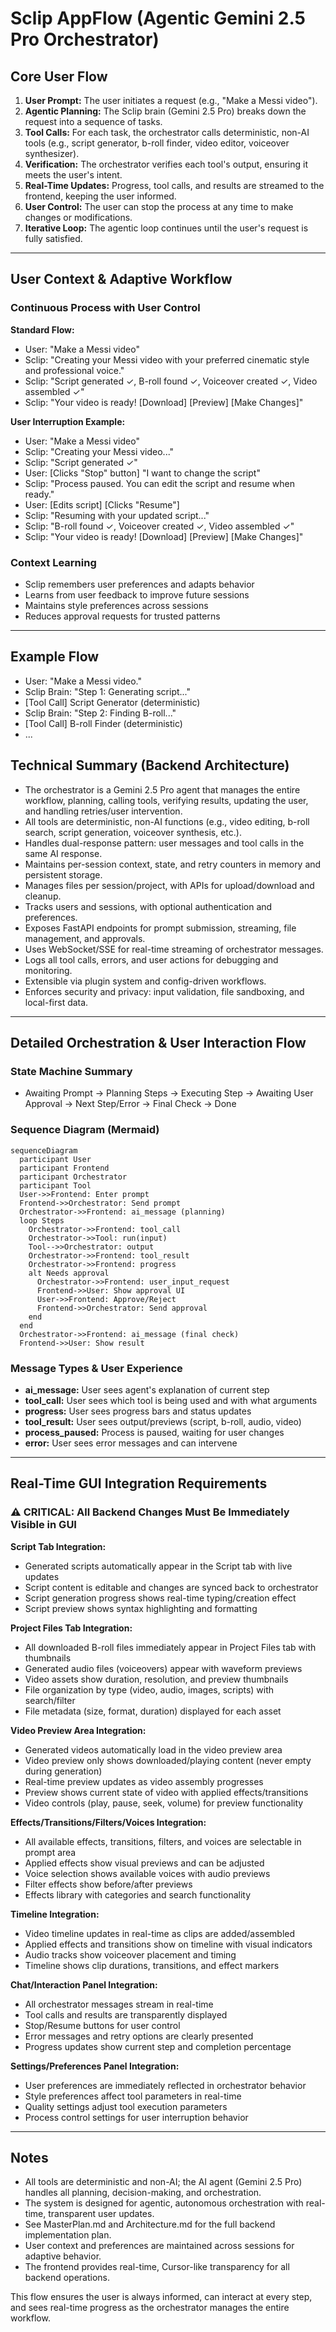 # Sclip AppFlow (Agentic Gemini 2.5 Pro Orchestrator)

## Core User Flow

1. **User Prompt:** The user initiates a request (e.g., "Make a Messi video").
2. **Agentic Planning:** The Sclip brain (Gemini 2.5 Pro) breaks down the request into a sequence of tasks.
3. **Tool Calls:** For each task, the orchestrator calls deterministic, non-AI tools (e.g., script generator, b-roll finder, video editor, voiceover synthesizer).
4. **Verification:** The orchestrator verifies each tool's output, ensuring it meets the user's intent.
5. **Real-Time Updates:** Progress, tool calls, and results are streamed to the frontend, keeping the user informed.
6. **User Control:** The user can stop the process at any time to make changes or modifications.
7. **Iterative Loop:** The agentic loop continues until the user's request is fully satisfied.

---

## User Context & Adaptive Workflow

### Continuous Process with User Control

**Standard Flow:**
- User: "Make a Messi video"
- Sclip: "Creating your Messi video with your preferred cinematic style and professional voice."
- Sclip: "Script generated ✓, B-roll found ✓, Voiceover created ✓, Video assembled ✓"
- Sclip: "Your video is ready! [Download] [Preview] [Make Changes]"

**User Interruption Example:**
- User: "Make a Messi video"
- Sclip: "Creating your Messi video..."
- Sclip: "Script generated ✓"
- User: [Clicks "Stop" button] "I want to change the script"
- Sclip: "Process paused. You can edit the script and resume when ready."
- User: [Edits script] [Clicks "Resume"]
- Sclip: "Resuming with your updated script..."
- Sclip: "B-roll found ✓, Voiceover created ✓, Video assembled ✓"
- Sclip: "Your video is ready! [Download] [Preview] [Make Changes]"

### Context Learning
- Sclip remembers user preferences and adapts behavior
- Learns from user feedback to improve future sessions
- Maintains style preferences across sessions
- Reduces approval requests for trusted patterns

---

## Example Flow

- User: "Make a Messi video."
- Sclip Brain: "Step 1: Generating script..."
- [Tool Call] Script Generator (deterministic)
- Sclip Brain: "Step 2: Finding B-roll..."
- [Tool Call] B-roll Finder (deterministic)
- ...

## Technical Summary (Backend Architecture)

- The orchestrator is a Gemini 2.5 Pro agent that manages the entire workflow, planning, calling tools, verifying results, updating the user, and handling retries/user intervention.
- All tools are deterministic, non-AI functions (e.g., video editing, b-roll search, script generation, voiceover synthesis, etc.).
- Handles dual-response pattern: user messages and tool calls in the same AI response.
- Maintains per-session context, state, and retry counters in memory and persistent storage.
- Manages files per session/project, with APIs for upload/download and cleanup.
- Tracks users and sessions, with optional authentication and preferences.
- Exposes FastAPI endpoints for prompt submission, streaming, file management, and approvals.
- Uses WebSocket/SSE for real-time streaming of orchestrator messages.
- Logs all tool calls, errors, and user actions for debugging and monitoring.
- Extensible via plugin system and config-driven workflows.
- Enforces security and privacy: input validation, file sandboxing, and local-first data.

---

## Detailed Orchestration & User Interaction Flow

### State Machine Summary
- Awaiting Prompt → Planning Steps → Executing Step → Awaiting User Approval → Next Step/Error → Final Check → Done

### Sequence Diagram (Mermaid)
```mermaid
sequenceDiagram
  participant User
  participant Frontend
  participant Orchestrator
  participant Tool
  User->>Frontend: Enter prompt
  Frontend->>Orchestrator: Send prompt
  Orchestrator->>Frontend: ai_message (planning)
  loop Steps
    Orchestrator->>Frontend: tool_call
    Orchestrator->>Tool: run(input)
    Tool-->>Orchestrator: output
    Orchestrator->>Frontend: tool_result
    Orchestrator->>Frontend: progress
    alt Needs approval
      Orchestrator->>Frontend: user_input_request
      Frontend->>User: Show approval UI
      User->>Frontend: Approve/Reject
      Frontend->>Orchestrator: Send approval
    end
  end
  Orchestrator->>Frontend: ai_message (final check)
  Frontend->>User: Show result
```

### Message Types & User Experience
- **ai_message:** User sees agent's explanation of current step
- **tool_call:** User sees which tool is being used and with what arguments
- **progress:** User sees progress bars and status updates
- **tool_result:** User sees output/previews (script, b-roll, audio, video)
- **process_paused:** Process is paused, waiting for user changes
- **error:** User sees error messages and can intervene

---

## Real-Time GUI Integration Requirements

### ⚠️ CRITICAL: All Backend Changes Must Be Immediately Visible in GUI

**Script Tab Integration:**
- Generated scripts automatically appear in the Script tab with live updates
- Script content is editable and changes are synced back to orchestrator
- Script generation progress shows real-time typing/creation effect
- Script preview shows syntax highlighting and formatting

**Project Files Tab Integration:**
- All downloaded B-roll files immediately appear in Project Files tab with thumbnails
- Generated audio files (voiceovers) appear with waveform previews
- Video assets show duration, resolution, and preview thumbnails
- File organization by type (video, audio, images, scripts) with search/filter
- File metadata (size, format, duration) displayed for each asset

**Video Preview Area Integration:**
- Generated videos automatically load in the video preview area
- Video preview only shows downloaded/playing content (never empty during generation)
- Real-time preview updates as video assembly progresses
- Preview shows current state of video with applied effects/transitions
- Video controls (play, pause, seek, volume) for preview functionality

**Effects/Transitions/Filters/Voices Integration:**
- All available effects, transitions, filters, and voices are selectable in prompt area
- Applied effects show visual previews and can be adjusted
- Voice selection shows available voices with audio previews
- Filter effects show before/after previews
- Effects library with categories and search functionality

**Timeline Integration:**
- Video timeline updates in real-time as clips are added/assembled
- Applied effects and transitions show on timeline with visual indicators
- Audio tracks show voiceover placement and timing
- Timeline shows clip durations, transitions, and effect markers

**Chat/Interaction Panel Integration:**
- All orchestrator messages stream in real-time
- Tool calls and results are transparently displayed
- Stop/Resume buttons for user control
- Error messages and retry options are clearly presented
- Progress updates show current step and completion percentage

**Settings/Preferences Panel Integration:**
- User preferences are immediately reflected in orchestrator behavior
- Style preferences affect tool parameters in real-time
- Quality settings adjust tool execution parameters
- Process control settings for user interruption behavior

---

## Notes
- All tools are deterministic and non-AI; the AI agent (Gemini 2.5 Pro) handles all planning, decision-making, and orchestration.
- The system is designed for agentic, autonomous orchestration with real-time, transparent user updates.
- See MasterPlan.md and Architecture.md for the full backend implementation plan.
- User context and preferences are maintained across sessions for adaptive behavior.
- The frontend provides real-time, Cursor-like transparency for all backend operations.

This flow ensures the user is always informed, can interact at every step, and sees real-time progress as the orchestrator manages the entire workflow.
